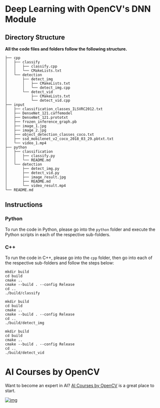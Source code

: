 # Deep Learning with OpenCV's DNN Module



## Directory Structure

**All the code files and folders follow the following structure.**

```
├── cpp
│   ├── classify
│   │   ├── classify.cpp
│   │   └── CMakeLists.txt
│   └── detection
│       ├── detect_img
│       │   ├── CMakeLists.txt
│       │   └── detect_img.cpp
│       └── detect_vid
│           ├── CMakeLists.txt
│           └── detect_vid.cpp
├── input
│   ├── classification_classes_ILSVRC2012.txt
│   ├── DenseNet_121.caffemodel
│   ├── DenseNet_121.prototxt
│   ├── frozen_inference_graph.pb
│   ├── image_1.jpg
│   ├── image_2.jpg
│   ├── object_detection_classes_coco.txt
│   ├── ssd_mobilenet_v2_coco_2018_03_29.pbtxt.txt
│   └── video_1.mp4
├── python
│   ├── classification
│   │   ├── classify.py
│   │   └── README.md
│   └── detection
│       ├── detect_img.py
│       ├── detect_vid.py
│       ├── image_result.jpg
│       ├── README.md
│       └── video_result.mp4
└── README.md
```



## Instructions

### Python

To run the code in Python, please go into the `python` folder and execute the Python scripts in each of the respective sub-folders.

### C++

To run the code in C++, please go into the `cpp` folder, then go into each of the respective sub-folders and follow the steps below:

```
mkdir build
cd build
cmake ..
cmake --build . --config Release
cd ..
./build/classify
```

```
mkdir build
cd build
cmake ..
cmake --build . --config Release
cd ..
./build/detect_img
```

```
mkdir build
cd build
cmake ..
cmake --build . --config Release
cd ..
./build/detect_vid
```



# AI Courses by OpenCV

Want to become an expert in AI? [AI Courses by OpenCV](https://opencv.org/courses/) is a great place to start.

[![img](https://camo.githubusercontent.com/18c5719ef10afe9607af3e87e990068c942ae4cba8bd4d72d21950d6213ea97e/68747470733a2f2f7777772e6c6561726e6f70656e63762e636f6d2f77702d636f6e74656e742f75706c6f6164732f323032302f30342f41492d436f75727365732d42792d4f70656e43562d4769746875622e706e67)](https://opencv.org/courses/)
